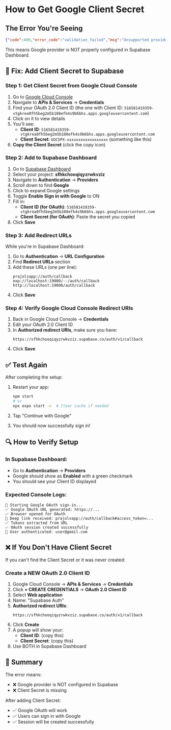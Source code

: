 # How to Get Google Client Secret

## The Error You're Seeing

```json
{"code":400,"error_code":"validation_failed","msg":"Unsupported provider: missing OAuth secret"}
```

This means Google provider is NOT properly configured in Supabase Dashboard.

## 🔧 Fix: Add Client Secret to Supabase

### Step 1: Get Client Secret from Google Cloud Console

1. Go to [Google Cloud Console](https://console.cloud.google.com/)
2. Navigate to **APIs & Services** → **Credentials**
3. Find your OAuth 2.0 Client ID (the one with Client ID: `516581419359-vtgkrea0fh5beg2m5b108efk4s9b6bhs.apps.googleusercontent.com`)
4. Click on it to view details
5. You'll see:
   - **Client ID**: `516581419359-vtgkrea0fh5beg2m5b108efk4s9b6bhs.apps.googleusercontent.com`
   - **Client Secret**: `GOCSPX-xxxxxxxxxxxxxxxxxx` (something like this)
6. **Copy the Client Secret** (click the copy icon)

### Step 2: Add to Supabase Dashboard

1. Go to [Supabase Dashboard](https://supabase.com/dashboard)
2. Select your project: **sfhkchooqiqyzrwkvziz**
3. Navigate to **Authentication** → **Providers**
4. Scroll down to find **Google**
5. Click to expand Google settings
6. Toggle **Enable Sign in with Google** to ON
7. Fill in:
   - **Client ID (for OAuth)**: `516581419359-vtgkrea0fh5beg2m5b108efk4s9b6bhs.apps.googleusercontent.com`
   - **Client Secret (for OAuth)**: Paste the secret you copied
8. Click **Save**

### Step 3: Add Redirect URLs

While you're in Supabase Dashboard:

1. Go to **Authentication** → **URL Configuration**
2. Find **Redirect URLs** section
3. Add these URLs (one per line):
   ```
   prajolsapp://auth/callback
   exp://localhost:19000/--/auth/callback
   http://localhost:19006/auth/callback
   ```
4. Click **Save**

### Step 4: Verify Google Cloud Console Redirect URIs

1. Back in Google Cloud Console → **Credentials**
2. Edit your OAuth 2.0 Client ID
3. In **Authorized redirect URIs**, make sure you have:
   ```
   https://sfhkchooqiqyzrwkvziz.supabase.co/auth/v1/callback
   ```
4. Click **Save**

## ✅ Test Again

After completing the setup:

1. Restart your app:
   ```bash
   npm start
   # or
   npx expo start -c  # Clear cache if needed
   ```

2. Tap "Continue with Google"
3. You should now successfully sign in!

## 🔍 How to Verify Setup

### In Supabase Dashboard:
- Go to **Authentication** → **Providers**
- Google should show as **Enabled** with a green checkmark
- You should see your Client ID displayed

### Expected Console Logs:
```
🔐 Starting Google OAuth sign-in...
✅ Google OAuth URL generated: https://...
✅ Browser opened for OAuth
🔗 Deep link received: prajolsapp://auth/callback#access_token=...
✅ Tokens extracted from URL
✅ OAuth session created successfully
🔔 User authenticated: user@gmail.com
```

## ❌ If You Don't Have Client Secret

If you can't find the Client Secret or it was never created:

### Create a NEW OAuth 2.0 Client ID

1. Google Cloud Console → **APIs & Services** → **Credentials**
2. Click **+ CREATE CREDENTIALS** → **OAuth 2.0 Client ID**
3. Select **Web application**
4. Name: "Supabase Auth"
5. **Authorized redirect URIs**:
   ```
   https://sfhkchooqiqyzrwkvziz.supabase.co/auth/v1/callback
   ```
6. Click **Create**
7. A popup will show your:
   - **Client ID**: (copy this)
   - **Client Secret**: (copy this)
8. Use BOTH in Supabase Dashboard

## 📝 Summary

The error means:
- ❌ Google provider is NOT configured in Supabase
- ❌ Client Secret is missing

After adding Client Secret:
- ✅ Google OAuth will work
- ✅ Users can sign in with Google
- ✅ Session will be created successfully
